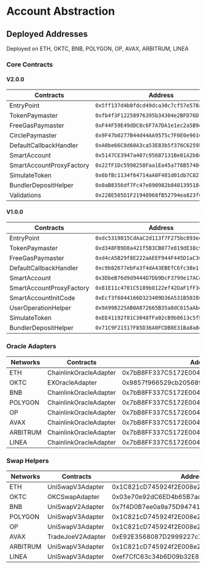 # Account Abstraction

## Deployed Addresses

Deployed on ETH, OKTC, BNB, POLYGON, OP, AVAX, ARBITRUM, LINEA

### Core Contracts

#### V2.0.0
| Contracts                | Address                                      |
| ------------------------ | -------------------------------------------- |
| EntryPoint               | `0x5ff137d4b0fdcd49dca30c7cf57e578a026d2789` |
| TokenPaymaster           | `0xfb4f3F12258976395b34304e2BFD76D15E0Af44a` |
| FreeGasPaymaster         | `0xF44F59E49dDC8c6F7A7DA1e1ec2a5B9d50536E5B` |
| CirclePaymaster          | `0x9F47b0277B44d44AA9575c7F0E0e961651a27c9F` |
| DefaultCallbackHandler   | `0xA0be66C8d60A3ca53E83b5f376C6259b8de02586` |
| SmartAccount             | `0x5147CE3947a407c95687131Be01A2b8d55FD0A40` |
| SmartAccountProxyFactory | `0x22fF1Dc5998258Faa1Ea45a776B57484f8Ab80A2` |
| SimulateToken            | `0x6bfBc1134f64714aA0F481d01db7C821C9f5F3Dd` |
| BundlerDepositHelper     | `0x0aB8356df7Fc47e890982b8401395184387A905A` |
| Validations              | `0x228E505D1F21948968fB52794ea823f65053A294` |

#### V1.0.0
| Contracts                | Address                                      |
| ------------------------ | -------------------------------------------- |
| EntryPoint               | `0xdc5319815CdAaC2d113f7F275bc893ed7D9cA469` |
| TokenPaymaster           | `0xd348FB9D8a421f5B3CB077e819dE38c9Cd7fe6F2` |
| FreeGasPaymaster         | `0xd4cA5B29f8E222aAEEF944F445D1aC368a5d7694` |
| DefaultCallbackHandler   | `0xc9b02677ebFa3f4dA43EBEfC6fc38e11148b664D` |
| SmartAccount             | `0x3DbeB76d9d9444D7Db9DcF3799e17ACd247f8fac` |
| SmartAccountProxyFactory | `0x81E11c4701C5189b0122ef42DaF1fF3d453D968E` |
| SmartAccountInitCode     | `0xEcf3f6844166D323409D36A531B50286133fB250` |
| UserOperationHelper      | `0x9A998225AB0A872665B35a8dC615aAbd5e73Cd12` |
| SimulateToken            | `0xEE41192f81C3048fFa02cB9b8613c5fb12227FF0` |
| BundlerDepositHelper     | `0x71C9F21517F85D36A0FCDB8E31Ba8a8e28622cFa` |

### Oracle Adapters

| Networks | Contracts              | Address                                    |
| -------- | ---------------------- | ------------------------------------------ |
| ETH      | ChainlinkOracleAdapter | 0x7bB8FF337C5172E004C0dEca560c1c1bB7f7FF0A |
| OKTC     | EXOracleAdapter        | 0x9857f966529cb205689B7D698f495eA423E48d9c |
| BNB      | ChainlinkOracleAdapter | 0x7bB8FF337C5172E004C0dEca560c1c1bB7f7FF0A |
| POLYGON  | ChainlinkOracleAdapter | 0x7bB8FF337C5172E004C0dEca560c1c1bB7f7FF0A |
| OP       | ChainlinkOracleAdapter | 0x7bB8FF337C5172E004C0dEca560c1c1bB7f7FF0A |
| AVAX     | ChainlinkOracleAdapter | 0x7bB8FF337C5172E004C0dEca560c1c1bB7f7FF0A |
| ARBITRUM | ChainlinkOracleAdapter | 0x7bB8FF337C5172E004C0dEca560c1c1bB7f7FF0A |
| LINEA    | ChainlinkOracleAdapter | 0x7bB8FF337C5172E004C0dEca560c1c1bB7f7FF0A |

### Swap Helpers

| Networks | Contracts         | Address                                    |
| -------- | ----------------- | ------------------------------------------ |
| ETH      | UniSwapV3Adapter  | 0x1C821cD745924f2E008e2B6759c272a1736c6d8b |
| OKTC     | OKCSwapAdapter    | 0x03e70e92dC6ED4b65B7ace9b44b85Bb2b55400f2 |
| BNB      | UniSwapV2Adapter  | 0x7f4D0B7ee0a9a75D947419F8fDfB78d5aB91E57e |
| POLYGON  | UniSwapV3Adapter  | 0x1C821cD745924f2E008e2B6759c272a1736c6d8b |
| OP       | UniSwapV3Adapter  | 0x1C821cD745924f2E008e2B6759c272a1736c6d8b |
| AVAX     | TradeJoeV2Adapter | 0xE92E3568087D2999227c7a289eAf3c4a29c4CB90 |
| ARBITRUM | UniSwapV3Adapter  | 0x1C821cD745924f2E008e2B6759c272a1736c6d8b |
| LINEA    | UniSwapV3Adapter  | 0xef7CfC63c34b6D09b32E88da0d6483d92F017Cdc |
